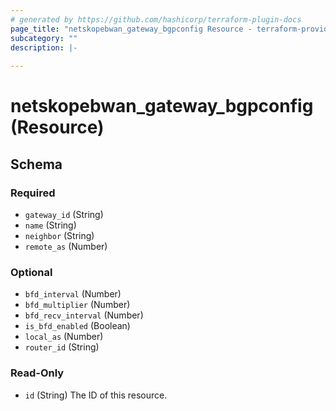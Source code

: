 ```yaml
---
# generated by https://github.com/hashicorp/terraform-plugin-docs
page_title: "netskopebwan_gateway_bgpconfig Resource - terraform-provider-netskopebwan"
subcategory: ""
description: |-
  
---
```


# netskopebwan_gateway_bgpconfig (Resource)





<!-- schema generated by tfplugindocs -->
## Schema

### Required

- `gateway_id` (String)
- `name` (String)
- `neighbor` (String)
- `remote_as` (Number)

### Optional

- `bfd_interval` (Number)
- `bfd_multiplier` (Number)
- `bfd_recv_interval` (Number)
- `is_bfd_enabled` (Boolean)
- `local_as` (Number)
- `router_id` (String)

### Read-Only

- `id` (String) The ID of this resource.


